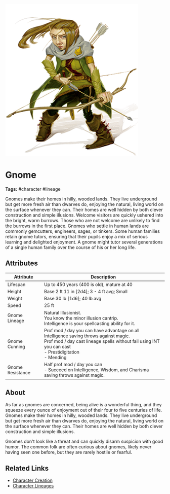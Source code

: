 ![cover](../../assets/images/lineages/gnome.png)

# Gnome

**Tags:**  #character #lineage 

Gnomes make their homes in hilly, wooded lands. They live underground but get more fresh air than dwarves do, enjoying the natural, living world on the surface whenever they can. Their homes are well hidden by both clever construction and simple illusions. Welcome visitors are quickly ushered into the bright, warm burrows. Those who are not welcome are unlikely to find the burrows in the first place. Gnomes who settle in human lands are commonly gemcutters, engineers, sages, or tinkers. Some human families retain gnome tutors, ensuring that their pupils enjoy a mix of serious learning and delighted enjoyment. A gnome might tutor several generations of a single human family over the course of his or her long life. 

## Attributes

| Attribute | Description |
| --------- | ----------- |
| Lifespan | Up to 450 years (400 is old), mature at 40  |
| Height | Base 2 ft 11 in [2d4]; 3 - 4 ft avg; Small  |
| Weight | Base 30 lb [1d6]; 40 lb avg  |
| Speed     | 25 ft |
| Gnome Lineage | Natural Illusionist. <br /> You know the minor illusion cantrip. <br /> Intelligence is your spellcasting ability for it. |
| Gnome Cunning | Prof mod / day you can have advantage on all Intelligence saving throws against magic.<br /> Prof mod / day cast lineage spells without fail using INT you can cast <br />- Prestidigitation <br /> - Mending  |
| Gnome Resistance | Half prof mod / day you can<br /> - Succeed on Intelligence, Wisdom, and Charisma saving throws against magic.  |

## About
As far as gnomes are concerned, being alive is a wonderful thing, and they squeeze every ounce of enjoyment out of their four to five centuries of life. Gnomes make their homes in hilly, wooded lands. They live underground but get more fresh air than dwarves do, enjoying the natural, living world on the surface whenever they can. Their homes are well hidden by both clever construction and simple illusions.

Gnomes don't look like a threat and can quickly disarm suspicion with good humor. The common folk are often curious about gnomes, likely never having seen one before, but they are rarely hostile or fearful.

## Related Links
- [Character Creation](../../20_character_creation.md)
- [Character Lineages](../../22_character_lineage.md)